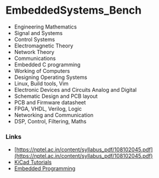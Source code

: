 # EmbeddedSystems_Bench


- Engineering Mathematics
- Signal and Systems
- Control Systems
- Electromagnetic Theory
- Network Theory
- Communications
- Embedded C programming
- Working of Computers
- Designing Operating Systems
- Linux, Build tools, Vim
- Electronic Devices and Circuits Analog and Digital
- Schematic Design and PCB layout
- PCB and Firmware datasheet
- FPGA, VHDL, Verilog, Logic
- Networking and Communication
- DSP, Control, Filtering, Maths




### Links

- [https://nptel.ac.in/content/syllabus_pdf/108102045.pdf](https://nptel.ac.in/content/syllabus_pdf/108102045.pdf)
- [KiCad Tutorials](https://youtube.com/playlist?list=PLOqygfz5v1hZGGmDPdZqRpuc_dz5cNL1M)
- [Embedded Programming](https://youtube.com/playlist?list=PLOqygfz5v1ha5RXpvZds-99ODaeFPUQ-y)
